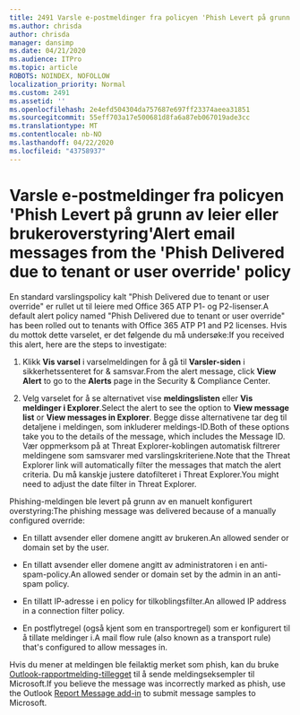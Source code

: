 ```yaml
---
title: 2491 Varsle e-postmeldinger fra policyen 'Phish Levert på grunn av leier eller brukeroverstyring'
ms.author: chrisda
author: chrisda
manager: dansimp
ms.date: 04/21/2020
ms.audience: ITPro
ms.topic: article
ROBOTS: NOINDEX, NOFOLLOW
localization_priority: Normal
ms.custom: 2491
ms.assetid: ''
ms.openlocfilehash: 2e4efd504304da757687e697ff23374aeea31851
ms.sourcegitcommit: 55eff703a17e500681d8fa6a87eb067019ade3cc
ms.translationtype: MT
ms.contentlocale: nb-NO
ms.lasthandoff: 04/22/2020
ms.locfileid: "43758937"
---
```

# <a name="alert-email-messages-from-the-phish-delivered-due-to-tenant-or-user-override-policy"></a><span data-ttu-id="8627e-102">Varsle e-postmeldinger fra policyen 'Phish Levert på grunn av leier eller brukeroverstyring'</span><span class="sxs-lookup"><span data-stu-id="8627e-102">Alert email messages from the 'Phish Delivered due to tenant or user override' policy</span></span>

<span data-ttu-id="8627e-103">En standard varslingspolicy kalt "Phish Delivered due to tenant or user override" er rullet ut til leiere med Office 365 ATP P1- og P2-lisenser.</span><span class="sxs-lookup"><span data-stu-id="8627e-103">A default alert policy named "Phish Delivered due to tenant or user override" has been rolled out to tenants with Office 365 ATP P1 and P2 licenses.</span></span> <span data-ttu-id="8627e-104">Hvis du mottok dette varselet, er det følgende du må undersøke:</span><span class="sxs-lookup"><span data-stu-id="8627e-104">If you received this alert, here are the steps to investigate:</span></span>

1. <span data-ttu-id="8627e-105">Klikk **Vis varsel** i varselmeldingen for å gå til **Varsler-siden** i sikkerhetssenteret for & samsvar.</span><span class="sxs-lookup"><span data-stu-id="8627e-105">From the alert message, click **View Alert** to go to the **Alerts** page in the Security & Compliance Center.</span></span>

2. <span data-ttu-id="8627e-106">Velg varselet for å se alternativet vise **meldingslisten** eller **Vis meldinger i Explorer**.</span><span class="sxs-lookup"><span data-stu-id="8627e-106">Select the alert to see the option to **View message list** or **View messages in Explorer**.</span></span> <span data-ttu-id="8627e-107">Begge disse alternativene tar deg til detaljene i meldingen, som inkluderer meldings-ID.</span><span class="sxs-lookup"><span data-stu-id="8627e-107">Both of these options take you to the details of the message, which includes the Message ID.</span></span> <span data-ttu-id="8627e-108">Vær oppmerksom på at Threat Explorer-koblingen automatisk filtrerer meldingene som samsvarer med varslingskriteriene.</span><span class="sxs-lookup"><span data-stu-id="8627e-108">Note that the Threat Explorer link will automatically filter the messages that match the alert criteria.</span></span> <span data-ttu-id="8627e-109">Du må kanskje justere datofilteret i Threat Explorer.</span><span class="sxs-lookup"><span data-stu-id="8627e-109">You might need to adjust the date filter in Threat Explorer.</span></span>

<span data-ttu-id="8627e-110">Phishing-meldingen ble levert på grunn av en manuelt konfigurert overstyring:</span><span class="sxs-lookup"><span data-stu-id="8627e-110">The phishing message was delivered because of a manually configured override:</span></span>

- <span data-ttu-id="8627e-111">En tillatt avsender eller domene angitt av brukeren.</span><span class="sxs-lookup"><span data-stu-id="8627e-111">An allowed sender or domain set by the user.</span></span>

- <span data-ttu-id="8627e-112">En tillatt avsender eller domene angitt av administratoren i en anti-spam-policy.</span><span class="sxs-lookup"><span data-stu-id="8627e-112">An allowed sender or domain set by the admin in an anti-spam policy.</span></span>

- <span data-ttu-id="8627e-113">En tillatt IP-adresse i en policy for tilkoblingsfilter.</span><span class="sxs-lookup"><span data-stu-id="8627e-113">An allowed IP address in a connection filter policy.</span></span>

- <span data-ttu-id="8627e-114">En postflytregel (også kjent som en transportregel) som er konfigurert til å tillate meldinger i.</span><span class="sxs-lookup"><span data-stu-id="8627e-114">A mail flow rule (also known as a transport rule) that's configured to allow messages in.</span></span>

<span data-ttu-id="8627e-115">Hvis du mener at meldingen ble feilaktig merket som phish, kan du bruke [Outlook-rapportmelding-tillegget](https://support.office.com/article/b5caa9f1-cdf3-4443-af8c-ff724ea719d2) til å sende meldingseksempler til Microsoft.</span><span class="sxs-lookup"><span data-stu-id="8627e-115">If you believe the message was incorrectly marked as phish, use the Outlook [Report Message add-in](https://support.office.com/article/b5caa9f1-cdf3-4443-af8c-ff724ea719d2) to submit message samples to Microsoft.</span></span>
